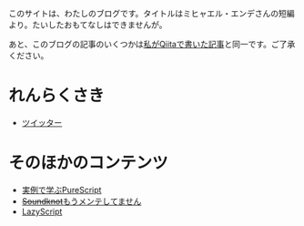 <!-- {
  "id": "site",
  "created_at": "2525-04-01T00:00:00+09:00",
  "tags": [],
  "title": "このサイトについて"
} -->

このサイトは、わたしのブログです。タイトルはミヒャエル・エンデさんの短編より。たいしたおもてなしはできませんが。

あと、このブログの記事のいくつかは[私がQiitaで書いた記事](http://qiita.com/hiruberuto)と同一です。ご了承ください。

# れんらくさき

* [ツイッター](https://twitter.com/cubbit2)

# そのほかのコンテンツ

* <a href="https://aratama.github.io/purescript/">実例で学ぶPureScript
* <a href="https://aratama.github.io/soundknot/"><del>Soundknot</del>もうメンテしてません
* <a href="https://aratama.github.io/lazyscript/">LazyScript